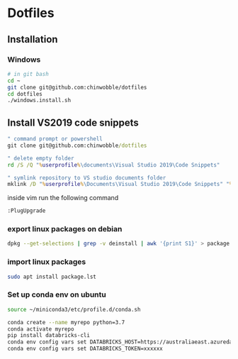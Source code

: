 # Dotfiles

## Installation
### Windows
```bash
# in git bash
cd ~
git clone git@github.com:chinwobble/dotfiles
cd dotfiles
./windows.install.sh
```
## Install VS2019 code snippets
```cmd
" command prompt or powershell
git clone git@github.com:chinwobble/dotfiles

" delete empty folder
rd /S /Q "%userprofile%\documents\Visual Studio 2019\Code Snippets"

" symlink repository to VS studio documents folder
mklink /D "%userprofile%\Documents\Visual Studio 2019\Code Snippets" "%CD%\dotfiles\documents\Visual Studio 2019\Code Snippets"
```

inside vim run the following command
```bash
:PlugUpgrade
```

### export linux packages on debian
```sh
dpkg --get-selections | grep -v deinstall | awk '{print S1}' > package.lst
```

### import linux packages
```sh
sudo apt install package.lst
```


### Set up conda env on ubuntu
```sh
source ~/miniconda3/etc/profile.d/conda.sh

conda create --name myrepo python=3.7
conda activate myrepo
pip install databricks-cli
conda env config vars set DATABRICKS_HOST=https://australiaeast.azuredatabricks.net
conda env config vars set DATABRICKS_TOKEN=xxxxxx
```

